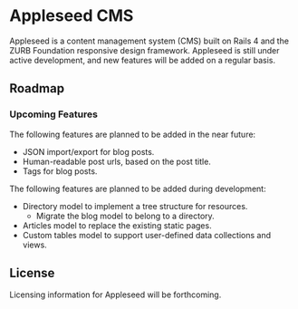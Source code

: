 # Appleseed CMS

Appleseed is a content management system (CMS) built on Rails 4 and the ZURB 
Foundation responsive design framework. Appleseed is still under active 
development, and new features will be added on a regular basis.

## Roadmap

### Upcoming Features

The following features are planned to be added in the near future:

* JSON import/export for blog posts.
* Human-readable post urls, based on the post title.
* Tags for blog posts.

The following features are planned to be added during development:

* Directory model to implement a tree structure for resources.
  * Migrate the blog model to belong to a directory.
* Articles model to replace the existing static pages.
* Custom tables model to support user-defined data collections and views.

## License

Licensing information for Appleseed will be forthcoming.
